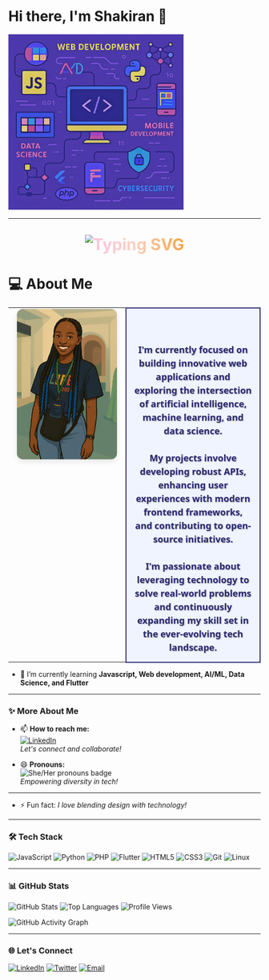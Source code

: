 # Hi there, I'm Shakiran 👋

<img src="assets/ima.jpg" alt="Skills Animation" width="350"/>

---

<p align="center" style="font-size: 2.0rem; background: linear-gradient(90deg, #a18cd1 0%, #fbc2eb 25%, #fad0c4 50%, #f7971e 75%, #84fab0 100%); -webkit-background-clip: text; -webkit-text-fill-color: transparent; font-weight: bold;">
    <img src="https://readme-typing-svg.demolab.com?font=Fira+Code&size=24&pause=1000&color=A18CD1&center=true&vCenter=true&width=435&lines=Dev+Kiran;A+Software+Engineer;Web+Developer;AI+%7C+ML+Enthusiast;Open+Source+Contributor;Lifelong+Learner;Data+Scientist" alt="Typing SVG" />
</p>
   
# 💻 About Me

<table>
    <tr>
        <td align="center" width="220" valign="top">
            <img src="assets/innovation.png" alt="Innovation Illustration" width="200" style="border-radius: 12px; box-shadow: 0 4px 12px rgba(0,0,0,0.1);" />
        </td>
        <td valign="top" align="center" style="font-size: 18px; color: #2a2a72; font-family: 'Segoe UI', Tahoma, Geneva, Verdana, sans-serif; font-weight: 600; line-height: 1.5; text-shadow: 1px 1px 2px #aaa; padding: 15px; border: 2px solid #2a2a72; border-radius: 8px; background-color: #f0f4ff;">
    <br><br>
    <strong>I'm currently focused</strong> on building <strong>innovative web applications</strong> and exploring the intersection of <strong>artificial intelligence</strong>, <strong>machine learning</strong>, and <strong>data science</strong>.<br><br>
    My projects involve developing <strong>robust APIs</strong>, enhancing user experiences with <strong>modern frontend frameworks</strong>, and contributing to <strong>open-source initiatives</strong>.<br><br>
    <strong>I'm passionate</strong> about leveraging technology to <strong>solve real-world problems</strong> and <strong>continuously expanding</strong> my skill set in the ever-evolving tech landscape.
</td>
    </tr>
</table>

- 🌱 I’m currently learning **Javascript, Web development, AI/ML, Data Science, and Flutter**

---

### ✨ More About Me

- 📫 **How to reach me:**  
    [![LinkedIn](https://img.shields.io/badge/-Connect%20on%20LinkedIn-0077B5?style=flat-square&logo=linkedin&logoColor=white)](https://www.linkedin.com/)  
    *Let's connect and collaborate!*

- 😄 **Pronouns:**  
    <img src="https://img.shields.io/badge/She%2FHer-ff69b4?style=flat-square" alt="She/Her pronouns badge" />  
    *Empowering diversity in tech!*

---
- ⚡ Fun fact: *I love blending design with technology!*

---

### 🛠️ Tech Stack

![JavaScript](https://img.shields.io/badge/-JavaScript-F7DF1E?logo=javascript&logoColor=black)
![Python](https://img.shields.io/badge/-Python-3776AB?logo=python&logoColor=white)
![PHP](https://img.shields.io/badge/-PHP-777BB4?logo=php&logoColor=white)
![Flutter](https://img.shields.io/badge/-Flutter-02569B?logo=flutter&logoColor=white)
![HTML5](https://img.shields.io/badge/-HTML5-E34F26?logo=html5&logoColor=white)
![CSS3](https://img.shields.io/badge/-CSS3-1572B6?logo=css3&logoColor=white)
![Git](https://img.shields.io/badge/-Git-F05032?logo=git&logoColor=white)
![Linux](https://img.shields.io/badge/-Linux-FCC624?logo=linux&logoColor=black)

---

### 📊 GitHub Stats

![GitHub Stats](https://github-readme-stats.vercel.app/api?username=Shakiran-Nannyombi&show_icons=true&theme=radical)
![Top Languages](https://github-readme-stats.vercel.app/api/top-langs/?username=Shakiran-Nannyombi&layout=compact&theme=radical)
![Profile Views](https://komarev.com/ghpvc/?username=Shakiran-Nannyombi&color=blue)

![GitHub Activity Graph](https://github-readme-activity-graph.vercel.app/graph?username=Shakiran-Nannyombi&theme=github-dark)

---

### 🌐 Let's Connect

[![LinkedIn](https://img.shields.io/badge/-LinkedIn-0077B5?logo=linkedin&logoColor=white)](https://www.linkedin.com/)
[![Twitter](https://img.shields.io/badge/-Twitter-1DA1F2?logo=twitter&logoColor=white)](https://twitter.com/) <!-- Add your actual link -->
[![Email](https://img.shields.io/badge/-Email-D14836?logo=gmail&logoColor=white)](mailto:your.email@example.com)

<!-- Feel free to add or remove sections as you like! -->
